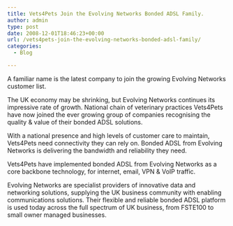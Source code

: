 ```yaml
---
title: Vets4Pets Join the Evolving Networks Bonded ADSL Family.
author: admin
type: post
date: 2008-12-01T18:46:23+00:00
url: /vets4pets-join-the-evolving-networks-bonded-adsl-family/
categories:
  - Blog

---
```

A familiar name is the latest company to join the growing Evolving Networks customer list.

The UK economy may be shrinking, but Evolving Networks continues its impressive rate of growth. National chain of veterinary practices Vets4Pets have now joined the ever growing group of companies recognising the quality & value of their bonded ADSL solutions.

With a national presence and high levels of customer care to maintain, Vets4Pets need connectivity they can rely on. Bonded ADSL from Evolving Networks is delivering the bandwidth and reliability they need.

Vets4Pets have implemented bonded ADSL from Evolving Networks as a core backbone technology, for internet, email, VPN & VoIP traffic.

Evolving Networks are specialist providers of innovative data and networking solutions, supplying the UK business community with enabling communications solutions. Their flexible and reliable bonded ADSL platform is used today across the full spectrum of UK business, from FSTE100 to small owner managed businesses.